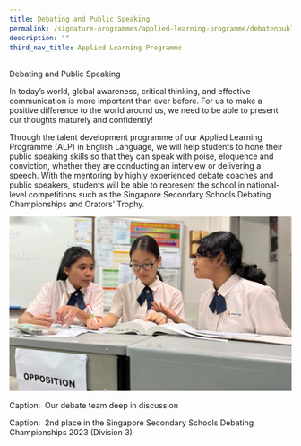 ```yaml
---
title: Debating and Public Speaking
permalink: /signature-programmes/applied-learning-programme/debatenpublicspeaking/
description: ""
third_nav_title: Applied Learning Programme
---
```

Debating and Public Speaking

In today’s world, global awareness, critical thinking, and effective communication is more important than ever before. For us to make a positive difference to the world around us, we need to be able to present our thoughts maturely and confidently!

Through the talent development programme of our Applied Learning Programme (ALP) in English Language, we will help students to hone their public speaking skills so that they can speak with poise, eloquence and conviction, whether they are conducting an interview or delivering a speech. With the mentoring by highly experienced debate coaches and public speakers, students will be able to represent the school in national-level competitions such as the Singapore Secondary Schools Debating Championships and Orators’ Trophy.

![](/images/ALP/alp-1a.jpg)

Caption: &nbsp;Our debate team deep in discussion



Caption: &nbsp;2nd place in the Singapore Secondary Schools Debating Championships 2023 (Division 3)